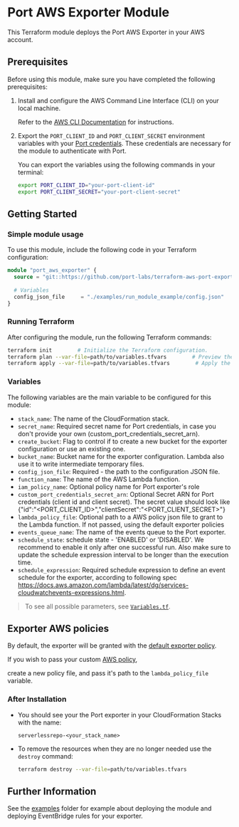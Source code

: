 # Port AWS Exporter Module

This Terraform module deploys the Port AWS Exporter in your AWS account.

## Prerequisites

Before using this module, make sure you have completed the following prerequisites:

1. Install and configure the AWS Command Line Interface (CLI) on your local machine. 
   
   Refer to the [AWS CLI Documentation](https://docs.aws.amazon.com/cli/latest/userguide/cli-chap-getting-started.html) for instructions.
2. Export the `PORT_CLIENT_ID` and `PORT_CLIENT_SECRET` environment variables with your [Port credentials](https://docs.getport.io/build-your-software-catalog/sync-data-to-catalog/api/#find-your-port-credentials). These credentials are necessary for the module to authenticate with Port.

   You can export the variables using the following commands in your terminal:

   ```bash
   export PORT_CLIENT_ID="your-port-client-id"
   export PORT_CLIENT_SECRET="your-port-client-secret"


## Getting Started

### Simple module usage

To use this module, include the following code in your Terraform configuration:

```terraform
module "port_aws_exporter" {
  source = "git::https://github.com/port-labs/terraform-aws-port-exporter.git"
  
  # Variables
  config_json_file     = "./examples/run_module_example/config.json"
}
```
### Running Terraform
After configuring the module, run the following Terraform commands:

```bash
terraform init        # Initialize the Terraform configuration.
terraform plan --var-file=path/to/variables.tfvars        # Preview the changes to be applied, providing the path to your variables file using the --var-file option.
terraform apply --var-file=path/to/variables.tfvars        # Apply the changes and provision the resources in your AWS account, providing the path to your variables file using the --var-file option.
```


### Variables
The following variables are the main variable to be configured for this module:

- `stack_name`: The name of the CloudFormation stack.
- `secret_name`: Required secret name for Port credentials, in case you don't provide your own (custom_port_credentials_secret_arn).
- `create_bucket`: Flag to control if to create a new bucket for the exporter configuration or use an existing one.
- `bucket_name`: Bucket name for the exporter configuration. Lambda also use it to write intermediate temporary files.
- `config_json_file`: Required - the path to the configuration JSON file.
- `function_name`: The name of the AWS Lambda function.
- `iam_policy_name`: Optional policy name for Port exporter's role
- `custom_port_credentials_secret_arn`: Optional Secret ARN for Port credentials (client id and client secret). The secret value should look like {\"id\":\"<PORT_CLIENT_ID>\",\"clientSecret\":\"<PORT_CLIENT_SECRET>\"}
- `lambda_policy_file`: Optional path to a AWS policy json file to grant to the Lambda function. If not passed, using the default exporter policies
- `events_queue_name`: The name of the events queue to the Port exporter.
- `schedule_state`: schedule state - 'ENABLED' or 'DISABLED'. We recommend to enable it only after one successful run. Also make sure to update the schedule expression interval to be longer than the execution time.
- `schedule_expression`: Required schedule expression to define an event schedule for the exporter, according to following spec https://docs.aws.amazon.com/lambda/latest/dg/services-cloudwatchevents-expressions.html.

> To see all possible parameters, see [`Variables.tf`](./variables.tf).

## Exporter AWS policies 
By default, the exporter will be granted with the [default exporter policy](./defaults/policy.json).

If you wish to pass your custom [AWS policy](https://docs.aws.amazon.com/IAM/latest/UserGuide/access_policies.html),

create a new policy file, and pass it's path to the `lambda_policy_file` variable.

### After Installation 
* You should see your the Port exporter in your CloudFormation Stacks with the name: 

   `serverlessrepo-<your_stack_name>`


* To remove the resources when they are no longer needed use the `destroy` command:

   ```bash
   terraform destroy --var-file=path/to/variables.tfvars
   ```


## Further Information
See the [examples](./examples/) folder for example about deploying the module and deploying EventBridge rules for your exporter.
